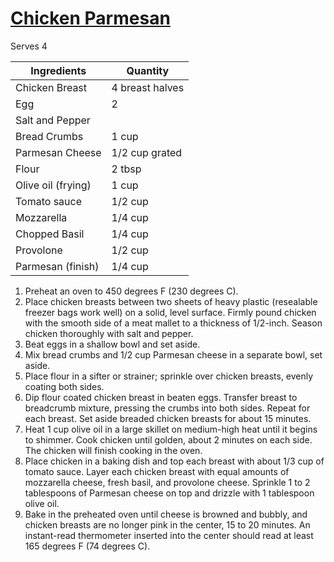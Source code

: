# [Chicken Parmesan](http://benjaminklassen.com)

Serves 4

|Ingredients|Quantity|
|----|----|
|Chicken Breast|4 breast halves|
|Egg|2|
|Salt and Pepper| |
|Bread Crumbs|1 cup|
|Parmesan Cheese|1/2 cup grated|
|Flour|2 tbsp|
|Olive oil (frying)|1 cup|
|Tomato sauce|1/2 cup|
|Mozzarella|1/4 cup|
|Chopped Basil|1/4 cup|
|Provolone|1/2 cup|
|Parmesan (finish)|1/4 cup|

1. Preheat an oven to 450 degrees F (230 degrees C).
2. Place chicken breasts between two sheets of heavy plastic (resealable freezer bags work well) on a solid, level surface. Firmly pound chicken with the smooth side of a meat mallet to a thickness of 1/2-inch. Season chicken thoroughly with salt and pepper.
3. Beat eggs in a shallow bowl and set aside.
4. Mix bread crumbs and 1/2 cup Parmesan cheese in a separate bowl, set aside.
5. Place flour in a sifter or strainer; sprinkle over chicken breasts, evenly coating both sides.
6. Dip flour coated chicken breast in beaten eggs. Transfer breast to breadcrumb mixture, pressing the crumbs into both sides. Repeat for each breast. Set aside breaded chicken breasts for about 15 minutes.
7. Heat 1 cup olive oil in a large skillet on medium-high heat until it begins to shimmer. Cook chicken until golden, about 2 minutes on each side. The chicken will finish cooking in the oven.
8. Place chicken in a baking dish and top each breast with about 1/3 cup of tomato sauce. Layer each chicken breast with equal amounts of mozzarella cheese, fresh basil, and provolone cheese. Sprinkle 1 to 2 tablespoons of Parmesan cheese on top and drizzle with 1 tablespoon olive oil.
9. Bake in the preheated oven until cheese is browned and bubbly, and chicken breasts are no longer pink in the center, 15 to 20 minutes. An instant-read thermometer inserted into the center should read at least 165 degrees F (74 degrees C).
